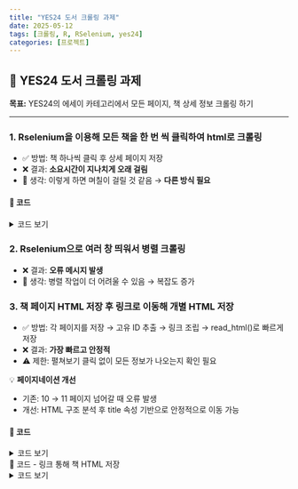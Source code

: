 ```yaml
---
title: "YES24 도서 크롤링 과제"
date: 2025-05-12
tags: [크롤링, R, RSelenium, yes24]
categories: [프로젝트]
---
```


## 📘 YES24 도서 크롤링 과제

**목표:** YES24의 에세이 카테고리에서 모든 페이지, 책 상세 정보 크롤링 하기

---

### 1. Rselenium을 이용해 모든 책을 한 번 씩 클릭하여 html로 크롤링

- ✅ 방법: 책 하나씩 클릭 후 상세 페이지 저장  
- ❌ 결과: **소요시간이 지나치게 오래 걸림**  
- 💭 생각: 이렇게 하면 며칠이 걸릴 것 같음 → **다른 방식 필요**

#### 📎 코드
<details>
<summary>코드 보기</summary>

<br>

<pre><code class="language-r">
library(RSelenium)
library(stringr)
library(readr)
library(rvest)
library(fs)

# 기본 설정
Sys.setenv(PATH = paste0(Sys.getenv("PATH"), ";C:/chromedriver/"))
port_num <- sample(4000:5000, 1)
driver <- rsDriver(browser = "chrome", port = port_num, chromever = NULL, verbose = FALSE, check = FALSE)
remDr <- driver$client

# 크롤링할 카테고리 ID 및 시작점
category_ids <- c("001001047005", "001001047007", "001001047008", "001001047009", "001001047019",
                                    "001001047003", "001001047010", "001001047011", "001001047012", "001001047013",
                                    "001001047014", "001001047018", "001001047004", "001001047015", "001001047016",
                                    "001001047017", "001001047006", "001001047002", "001001047001")

start_info <- list(
  "001001047012" = list(blocks = 2, page = 21),
  "001001047014" = list(blocks = 0, page = 7)
)

base_dir <- "C:/Users/751mb/OneDrive - 전북대학교/문서/yes24"

# 크롤링 루프 시작
for (cat_id in category_ids) {
  cat_dir <- file.path(base_dir, cat_id)
  books_dir <- file.path(cat_dir, "old_books")
  dir_create(books_dir, recurse = TRUE)
  
  block_jumps <- if (!is.null(start_info[[cat_id]])) start_info[[cat_id]]$blocks else 0
  page_num <- if (!is.null(start_info[[cat_id]])) start_info[[cat_id]]$page else 1
  
  url <- paste0("http://www.yes24.com/24/Category/Display/", cat_id)
  remDr$navigate(url)
  Sys.sleep(4)
  
  tryCatch({
    pg_size_selector <- remDr$findElement(using = "css selector", "#pg_size")
    pg_size_selector$sendKeysToElement(list("120"))
    Sys.sleep(5)
  }, error = function(e) {
    cat("⚠️ 120개 보기 실패: ", cat_id, "\n")
  })
  
  for (i in seq_len(block_jumps)) {
    next_btns <- remDr$findElements("css selector", "a.bgYUI.next")
    if (length(next_btns) > 0) {
      next_btns[[1]]$clickElement()
      Sys.sleep(3)
    }
  }
  
  if (page_num > 1) {
    page_links <- remDr$findElements("css selector", "div.yesUI_pagen a.num")
    idx <- which(sapply(page_links, function(el) el$getElementText()[[1]]) == as.character(page_num))
    if (length(idx) > 0) {
      page_links[[idx]]$clickElement()
      Sys.sleep(3)
    }
  }
  
  existing_files <- dir(books_dir, pattern = "^book_\\d+\\.html$")
  existing_uids <- na.omit(str_extract(existing_files, "\\d+"))
  
  repeat {
    page_source <- remDr$getPageSource()[[1]]
    list_file <- file.path(cat_dir, paste0("cat_", cat_id, "_list_page_", page_num, ".html"))
    write(page_source, list_file)
    cat("📄 ", list_file, " 저장됨\n")
    
    book_links <- remDr$findElements("css selector", "a.gd_name")
    for (i in seq_along(book_links)) {
      book_links <- remDr$findElements("css selector", "a.gd_name")
      if (length(book_links) < i) next
      
      tryCatch({
        book_links[[i]]$clickElement()
        Sys.sleep(3)
        
        current_url <- remDr$getCurrentUrl()[[1]]
        if (grepl("goods/(\\d+)", current_url)) {
          book_uid <- str_match(current_url, "goods/(\\d+)")[,2]
          if (book_uid %in% existing_uids) {
            cat("⏩ 중복된 책 (", book_uid, ") 건너뜀\n")
            remDr$goBack(); Sys.sleep(2)
            next
          }
          
          expand_buttons <- remDr$findElements("css selector", "a.btn_txt_more")
          for (btn in expand_buttons) {
            tryCatch({ btn$clickElement(); Sys.sleep(1) }, error = function(e) {})
          }
          
          book_file <- file.path(books_dir, paste0("book_", book_uid, ".html"))
          writeLines(remDr$getPageSource()[[1]], book_file, useBytes = TRUE)
          cat("📚 책 저장 완료 (page ", page_num, ", #", i, "): book_", book_uid, "\n", sep = "")
          
          existing_uids <- c(existing_uids, book_uid)
        }
        remDr$goBack(); Sys.sleep(2)
      }, error = function(e) {
        cat("❌ 책 저장 실패 (page ", page_num, ", 책 ", i, "): ", e$message, "\n")
        remDr$goBack(); Sys.sleep(2)
      })
    }
    
    # 페이지 이동을 title 속성 기반으로 하는 안정적인 방식으로 수정된 전체 페이지 이동 블록
    
    # 다음 페이지로 이동
    next_page <- as.character(page_num + 1)
    page_links <- remDr$findElements(using = "css selector", "div.yesUI_pagen a.num")
    link_titles <- sapply(page_links, function(el) el$getElementAttribute("title")[[1]])
    
    idx <- which(link_titles == next_page)
    
    if (length(idx) > 0) {
      tryCatch({
        page_links[[idx]]$clickElement()
        Sys.sleep(3)
        page_num <- page_num + 1
      }, error = function(e) {
        cat("페이지", next_page, "로 이동 실패. 종료\n")
        break
      })
      
    } else {
      # 다음 블록으로 넘어가기
      next_btns <- remDr$findElements(using = "css selector", "a.bgYUI.next")
      if (length(next_btns) > 0) {
        tryCatch({
          next_btns[[1]]$clickElement()
          Sys.sleep(3)
          # 다음 블록이 로드된 후, 새 페이지 번호가 있는지 다시 확인
          page_links <- remDr$findElements(using = "css selector", "div.yesUI_pagen a.num")
          link_titles <- sapply(page_links, function(el) el$getElementAttribute("title")[[1]])
          idx <- which(link_titles == next_page)
          if (length(idx) > 0) {
            page_links[[idx]]$clickElement()
            Sys.sleep(3)
            page_num <- page_num + 1
            cat("➡️ 다음 블록 + 페이지 이동 완료. 페이지:", page_num, "\n")
          } else {
            cat("🔚 다음 블록에서 페이지 못 찾음. 종료\n")
            break
          }
        }, error = function(e) {
          cat("블록 이동 실패. 종료\n")
          break
        })
      } else {
        cat("🔚 더 이상 페이지 없음. 종료\n")
        break
      }
    }
  }
}
</code></pre>

</details>

### 2. Rselenium으로 여러 창 띄워서 병렬 크롤링
 
- ❌ 결과: **오류 메시지 발생**  
- 💭 생각: 병렬 작업이 더 어려울 수 있음 → 복잡도 증가


### 3. 책 페이지 HTML 저장 후 링크로 이동해 개별 HTML 저장

- ✅ 방법: 각 페이지를 저장 → 고유 ID 추출 → 링크 조립 → read_html()로 빠르게 저장 
- ❌ 결과: **가장 빠르고 안정적**  
- ⚠️ 제한: 펼쳐보기 클릭 없이 모든 정보가 나오는지 확인 필요

💡 **페이지네이션 개선**
- 기존: 10 → 11 페이지 넘어갈 때 오류 발생
- 개선: HTML 구조 분석 후 title 속성 기반으로 안정적으로 이동 가능

#### 📎 코드
<details>
<summary>코드 보기</summary>
  
<br>


<pre><code class="language-r">
library(RSelenium)
library(stringr)
library(readr)
library(rvest)
library(fs)

# 기본 설정
Sys.setenv(PATH = paste0(Sys.getenv("PATH"), ";C:/chromedriver/"))
port_num <- sample(4000:5000, 1)
driver <- rsDriver(browser = "chrome", port = port_num, chromever = NULL, verbose = FALSE, check = FALSE)
remDr <- driver$client

# 카테고리 및 시작점
category_ids <- c("001001047005", "001001047007", "001001047008", "001001047009", "001001047019",
                  "001001047003", "001001047010", "001001047011", "001001047012", "001001047013",
                  "001001047014", "001001047018", "001001047004", "001001047015", "001001047016",
                  "001001047017", "001001047006", "001001047002", "001001047001")

start_info <- list(
  "001001047002" = list(blocks = 3, page = 31)
)


for (cat_id in category_ids) {
  block_jumps <- if (!is.null(start_info[[cat_id]])) start_info[[cat_id]]$blocks else 0
  page_num <- if (!is.null(start_info[[cat_id]])) start_info[[cat_id]]$page else 1
  
  list_dir <- file.path("C:/Users/751mb/OneDrive - 전북대학교/문서/yes24", cat_id, "list")
  dir_create(list_dir, recurse = TRUE)
  
  url <- paste0("http://www.yes24.com/24/Category/Display/", cat_id)
  remDr$navigate(url)
  Sys.sleep(4)
  
  tryCatch({
    pg_size_selector <- remDr$findElement(using = "css selector", "#pg_size")
    pg_size_selector$sendKeysToElement(list("120"))
    Sys.sleep(5)
  }, error = function(e) {
    cat("⚠️ 120개 보기 실패 (", cat_id, "): ", e$message, "\n")
  })
  
  for (i in seq_len(block_jumps)) {
    next_btns <- remDr$findElements(using = "css selector", "a.bgYUI.next")
    if (length(next_btns) > 0) {
      next_btns[[1]]$clickElement()
      Sys.sleep(3)
    }
  }
  
  if (page_num > 1) {
    page_links <- remDr$findElements("css selector", "div.yesUI_pagen a.num")
    idx <- which(sapply(page_links, function(el) el$getElementText()[[1]]) == as.character(page_num))
    if (length(idx) > 0) {
      page_links[[idx]]$clickElement()
      Sys.sleep(4)
    }
  }
  
  repeat {
    # ✅ 현재 페이지 HTML 저장
    page_source <- remDr$getPageSource()[[1]]
    list_file <- file.path(list_dir, paste0("cat_", cat_id, "_list_page_", page_num, ".html"))
    write(page_source, file = list_file)
    cat("✅ 카테고리", cat_id, "페이지", page_num, "저장 완료 →", list_file, "\n")
    
    next_page <- as.character(page_num + 1)
    
    # 1. 일반 번호 페이지 링크 먼저 탐색
    page_links <- remDr$findElements(using = "css selector", "div.yesUI_pagen a.num")
    link_titles <- sapply(page_links, function(el) el$getElementAttribute("title")[[1]])
    idx <- which(link_titles == next_page)
    
    if (length(idx) > 0) {
      tryCatch({
        page_links[[idx]]$clickElement()
        Sys.sleep(3)
        page_num <- page_num + 1
      }, error = function(e) {
        cat("페이지", next_page, "로 이동 실패. 종료\n")
        break
      })
    } else {
      # 2. 다음 블록 버튼의 title이 다음 페이지 번호인지 확인
      next_btns <- remDr$findElements(using = "css selector", "a.bgYUI.next")
      if (length(next_btns) > 0) {
        next_titles <- sapply(next_btns, function(el) el$getElementAttribute("title")[[1]])
        idx_next <- which(next_titles == next_page)
        
        if (length(idx_next) > 0) {
          tryCatch({
            next_btns[[idx_next]]$clickElement()
            Sys.sleep(4)
            page_num <- page_num + 1
            cat("➡️ 다음 블록으로 이동: 페이지", page_num, "\n")
          }, error = function(e) {
            cat("❌ 다음 블록 클릭 실패. 종료\n")
            break
          })
        } else {
          cat("🔚 다음 블록 없음. 종료\n")
          break
        }
      } else {
        cat("🔚 더 이상 페이지 없음. 종료\n")
        break
      }
    }
  }
  
} # for 끝
</code></pre>

</details>
📎 코드 - 링크 통해 책 HTML 저장
<details> 
<summary>코드 보기</summary>
  
<br>


<pre><code class="language-r">
library(rvest)
library(stringr)
library(fs)

# 1. 전체 카테고리 경로 설정
base_dir <- "C:/Users/751mb/OneDrive - 전북대학교/문서/yes24"
category_ids <- c("001001047005", "001001047007", "001001047008", "001001047009", "001001047019",
                  "001001047003", "001001047010", "001001047011", "001001047012", "001001047013",
                  "001001047014", "001001047018", "001001047004", "001001047015", "001001047016",
                  "001001047017", "001001047006", "001001047002", "001001047001")
)

library(rvest)
library(stringr)
library(fs)

# 1. 전체 카테고리 경로 설정
base_dir <- "C:/Users/751mb/OneDrive - 전북대학교/문서/yes24"
category_ids <- c("001001047001")  # 두 카테고리

# 2. 각 카테고리 순회
for (cat_id in category_ids) {
  list_dir <- file.path(base_dir, cat_id, "list")
  save_dir <- file.path(base_dir, cat_id, "new_books")
  dir_create(save_dir, recurse = TRUE)
  
  # 예외 페이지 목록 (비워둠)
  excluded_pages <- c()
  excluded_pattern <- paste0("_page_(", paste(excluded_pages, collapse = "|"), ")\\.html$")
  
  # list 파일 필터링
  list_files <- dir_ls(list_dir, glob = "*.html")
  if (length(excluded_pages) > 0) {
    list_files <- list_files[!str_detect(list_files, excluded_pattern)]
  }
  
  saved_pages <- c()  # 페이지 누적 추적용
  
  for (list_path in list_files) {
    page_num <- str_match(basename(list_path), "_page_(\\d+)\\.html")[,2]
    
    # ✅ 새 페이지 감지 시 출력
    if (!(page_num %in% saved_pages)) {
      saved_pages <- c(saved_pages, page_num)
      saved_pages <- sort(as.numeric(saved_pages))
      cat(sprintf("📄 저장된 페이지: (%s)\n", paste(saved_pages, collapse = ", ")))
    }
    
    list_html <- tryCatch(read_html(list_path), error = function(e) NULL)
    if (is.null(list_html)) {
      cat("⚠️ HTML 로드 실패:", list_path, "\n")
      next
    }
    
    book_links <- list_html %>%
      html_elements("a.gd_name") %>%
      html_attr("href")
    
    book_uids <- str_match(book_links, "/product/goods/(\\d+)")[,2]
    book_uids <- na.omit(book_uids)
    
    for (i in seq_along(book_uids)) {
      book_uid <- book_uids[i]
      save_path <- file.path(save_dir, paste0("book_", book_uid, ".html"))
      
      if (file_exists(save_path)) {
        cat("⏩ 이미 저장됨:", book_uid, "\n")
        next
      }
      
      book_url <- paste0("https://www.yes24.com/Product/Goods/", book_uid)
      
      tryCatch({
        Sys.sleep(1)
        html <- read_html(book_url)
        writeLines(as.character(html), save_path, useBytes = TRUE)
        cat(sprintf("[📂%s] 📄 %spg | 📘 %02d번째 책 | UID: %s\n",
                    cat_id, page_num, i, book_uid))
      }, error = function(e) {
        cat(sprintf("❌ 저장 실패: [카테고리 %s] %s페이지의 %d번째 책 (book_uid: %s) - %s\n",
                    cat_id, page_num, i, book_uid, e$message))
      })
    }
  }
}
</code></pre>

</details>
